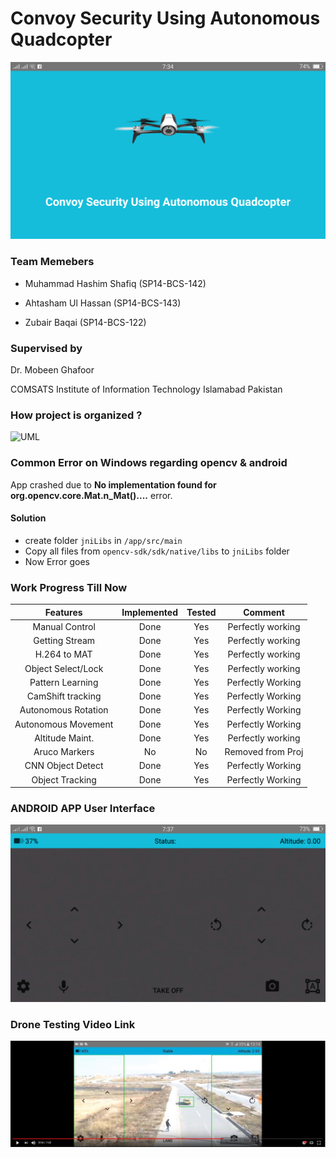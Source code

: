 

# Convoy Security Using Autonomous Quadcopter

![Final Video Link](https://github.com/hashimshafiq/BebopDroneProject/blob/master/images/1.png?raw=true)
### Team Memebers
* Muhammad Hashim Shafiq (SP14-BCS-142)

* Ahtasham Ul Hassan (SP14-BCS-143)

* Zubair Baqai (SP14-BCS-122)

### Supervised by

   Dr. Mobeen Ghafoor
   
   COMSATS Institute of Information Technology Islamabad Pakistan 


### How project is organized ?

![UML](https://raw.githubusercontent.com/Parrot-Developers/Samples/master/Android/uml/mobile_uml_classes.png "UML Bebop Drone Sample")


### Common Error on Windows regarding opencv & android

App crashed due to __No implementation found for org.opencv.core.Mat.n_Mat()....__ error.
#### Solution
 * create folder `jniLibs` in `/app/src/main`
 * Copy all files from `opencv-sdk/sdk/native/libs` to `jniLibs` folder
 * Now Error goes
 
 ### Work Progress Till Now
 
 | Features        | Implemented     | Tested          | Comment         |
 |:---------------:|:---------------:|:---------------:|:---------------:|
 | Manual Control  |  Done           | Yes             |Perfectly working|
 | Getting Stream  |  Done           | Yes             |Perfectly working|
 | H.264 to MAT    |  Done           | Yes             |Perfectly working|
 | Object Select/Lock|  Done         | Yes             |Perfectly working|
 | Pattern Learning|  Done           | Yes             |Perfectly Working|
 | CamShift tracking| Done           | Yes             |Perfectly Working|
 |Autonomous Rotation|Done           | Yes             |Perfectly Working|
 |Autonomous Movement|Done           | Yes             |Perfectly Working|
 | Altitude Maint.  | Done           | Yes             |Perfectly working|
 | Aruco Markers    | No             | No              |Removed from Proj|
 | CNN Object Detect| Done           | Yes             |Perfectly Working|
 | Object Tracking  | Done           | Yes             |Perfectly Working|
 
 
 ### ANDROID APP User Interface
 
 ![GUI](https://github.com/hashimshafiq/BebopDroneProject/blob/master/images/2.png?raw=true)
 
 
 
 ### Drone Testing Video Link
 
 
 [![Final Video](https://github.com/hashimshafiq/BebopDroneProject/blob/master/images/3.JPG?raw=true)](https://www.youtube.com/watch?v=iv0nGtHlEvM)
 
 
 
 
